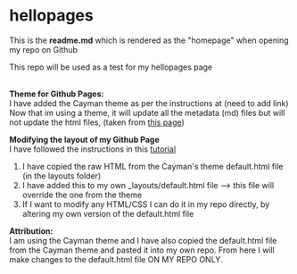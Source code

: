# hellopages

This is the **readme.md** which is rendered as the "homepage" when opening my repo on Github

This repo will be used as a test for my hellopages page    <br/> <br/>

**Theme for Github Pages:**  
I have added the Cayman theme as per the instructions at (need to add link)  
Now that im using a theme, it will update all the metadata (md) files but will not update the html files, (taken from [this page](https://docs.github.com/en/free-pro-team@latest/github/working-with-github-pages/adding-a-theme-to-your-github-pages-site-with-the-theme-chooser#:~:text=Under%20your%20repository%20name%2C%20click,your%20site's%20README.md%20file.))


**Modifying the layout of my Github Page**  
I have followed the instructions in this [tutorial](https://aregsar.com/blog/2019/how-to-customize-your-github-pages-blog-layout-in-five-minutes/)  
1. I have copied the raw HTML from the Cayman's theme default.html file (in the layouts folder)  
2. I have added this to my own _layouts/default.html file --> this file will override the one from the theme  
3. If I want to modify any HTML/CSS I can do it in my repo directly, by altering my own version of the default.html file  

**Attribution:**  
I am using the Cayman theme and I have also copied the default.html file from the Cayman theme and pasted it into my own repo. From here I will make changes to the default.html file ON MY REPO ONLY.
